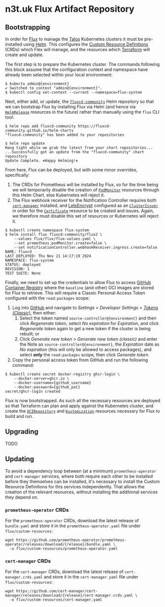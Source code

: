 # n3t.uk Flux Artifact Repository

## Bootstrapping

In order for [Flux][flux] to manage the [Talos][talos] Kubernetes clusters it
must be pre-installed using [Helm][helm]. This configures the [Custom Resource
Definitions][crds] (CRDs) which Flex will manage, and the resources which
[Terraform][terraform] will create and update.

[flux]: https://fluxcd.io/
[talos]: https://www.talos.dev/
[helm]: https://helm.sh/
[crds]: https://kubernetes.io/docs/concepts/extend-kubernetes/api-extension/custom-resources/
[terraform]: https://www.terraform.io/

The first step is to prepare the Kubernetes cluster. The commands following this
block assume that the configuration context and namespace have already been
selected within your local environment:

```console
$ kubectx admin@{environment}
✔ Switched to context "admin@{environment}".
$ kubectl config set-context --current --namespace=flux-system
```

Next, either add, or update, the [`fluxcd-community`][flux-community] Helm
repository so that we can bootstrap Flux by installing Flux via Helm (and hence
via [`HelmRelease`][helm-release] resources in the future) rather than manually
using the `flux` CLI tool:

[flux-community]: https://github.com/fluxcd-community/helm-charts
[helm-release]: https://fluxcd.io/flux/components/helm/helmreleases/

```console
$ helm repo add fluxcd-community https://fluxcd-community.github.io/helm-charts
"fluxcd-community" has been added to your repositories
```

```console
$ helm repo update
Hang tight while we grab the latest from your chart repositories...
...Successfully got an update from the "fluxcd-community" chart repository
Update Complete. ⎈Happy Helming!⎈
```

From here, Flux can be deployed, but with some minor overrides, specifically:

1. The CRDs for Prometheus will be installed by Flux, so for the time being we
   will temporarily disable the creation of [`PodMonitor`][podmonitor] resources
   through this Helm Chart, else Kubernetes will reject it.
2. The Flux webhook receiver for the Notification Controller requires both
   [`cert-manager`][cert-manager] installed, and [LetsEncrypt][letsencrypt]
   configured as an [`ClusterIssuer`][cluster-issuer] in order for the
   [`Certificate`][certificate] resource to be created and issues. Again, we
   therefore must disable this set of resources or Kubernetes will reject it.

[podmonitor]: https://github.com/prometheus-operator/prometheus-operator/blob/main/Documentation/api.md#monitoring.coreos.com/v1.PodMonitor
[cert-manager]: https://cert-manager.io/
[letsencrypt]: https://letsencrypt.org/
[cluster-issuer]: https://cert-manager.io/docs/configuration/issuers/
[certificate]: https://cert-manager.io/docs/usage/certificate/

```console
$ kubectl create namespace flux-system
$ helm install flux fluxcd-community/flux2 \
    --values flux/flux/flux-values.yaml \
    --set prometheus.podMonitor.create=false \
    --set notificationController.webhookReceiver.ingress.create=false
NAME: fluxcd
LAST DEPLOYED: Thu Nov 21 14:17:19 2024
NAMESPACE: flux-system
STATUS: deployed
REVISION: 1
TEST SUITE: None
```

Finally, we need to set up the credentials to allow Flux to access [GitHub
Container Registry][ghcr] where the `baseline` (and other) OCI images are stored
for Flux to retrieve. This will require a Classic Personal Access Token
configured with the `read:packages` scope:

1. Log into [GitHub][github] and navigate to _Settings_ > _Developer Settings_ >
   [_Tokens (Classic)_][tokens-classic], then either:
   1. Select the token named `source-controller@{environment}` and then click
      _Regenerate token_, select _No expiration_ for _Expiration_, and click
      _Regenerate token_ again to get a new token if the cluster is being
      rebuilt; or
   1. Click _Generate new token_ > _Generate new token (classic)_ and enter the
      Note as `source-controller@{environment}`, the _Expiration_ date as _No
      expiration_ (this will only be allowed to access packages), and select
      **only** the `read:packages` scope, then click _Generate token_.
1. Copy the personal access token from GitHub and run the following command:

```console
$ kubectl create secret docker-registry ghcr-login \
    --docker-server=ghcr.io \
    --docker-username={github_username}
    --docker-password={github_pat}
secret/ghcr-login created
```

[github]: https://github.com/
[tokens-classic]: https://github.com/settings/tokens
[ghcr]: https://docs.github.com/en/packages/working-with-a-github-packages-registry/working-with-the-container-registry

Flux is now bootstrapped. As such all the necessary resources are deployed so
that Terraform can plan and apply against the Kubernetes cluster, and create the
[`OCIRepository`][oci-repository] and [`Kustomization`][kustomization] resources
necessary for Flux to build and run.

[oci-repository]: https://fluxcd.io/flux/components/source/ocirepositories/
[kustomization]: https://fluxcd.io/flux/components/kustomize/kustomizations/

## Upgrading

TODO

## Updating

To avoid a dependency loop between (at a minimum) `prometheus-operator` and
`cert-manager` services, where both require each other to be installed before
they themselves can be installed, it's necessary to install the Custom Resource
Definitions for this services independently. That allows the creation of the
relevant resources, without installing the additional services they depend on.

### `prometheus-operator` CRDs

For the `prometheus-operator` CRDs, download the latest release of `bundle.yaml`
and store it in the `prometheus-operator.yaml` file under `flux/custom-resources`:

```console
wget https://github.com/prometheus-operator/prometheus-operator/releases/download/{release}/bundle.yaml \
  -o flux/custom-resources/prometheus-operator.yaml
```

### `cert-manager` CRDs

For the `cert-manager` CRDs, download the latest release of
`cert-manager.crds.yaml` and store it in the `cert-manager.yaml` file under
`flux/custom-resources`:

```console
wget https://github.com/cert-manager/cert-manager/releases/download/{release}/cert-manager.crds.yaml \
  -o flux/custom-resources/cert-manager.yaml
```

